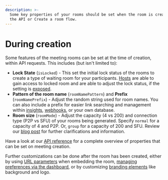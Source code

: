 ```yaml
---
description: >-
  Some key properties of your rooms should be set when the room is created using
  the API or Create a room flow.
---
```


# During creation

Some features of the meeting rooms can be set at the time of creation, within API requests. This includes (but isn't limited to):

* **Lock State** (`isLocked`) - This set the initial lock status of the rooms to create a type of waiting room for your participants. [Hosts](../user-roles-and-privileges.md#hosts) are able to gain access to locked room and are able to adjust the lock status, if the setting is [exposed](using-url-parameters.md#locking-off).&#x20;
* **Pattern of the room name** (`roomNamePattern`) and **Prefix** (`roomNamePrefix`) - Adjust the random string used for room names. You can also include a prefix for easier link searching and management within [insights](../../meeting-content-and-quality/insights-suite-and-api/), [webhooks](../../meeting-content-and-quality/insights-suite-and-api/webhooks.md), or your own database.
* **Room size** (`roomMode`) - Adjust the capacity (4 vs 200) and connection type (P2P vs SFU) of your rooms being generated. Specify `normal` for a capacity of 4 and P2P. Or, `group` for a capacity of 200 and SFU. Review our [blog post](https://whereby.com/blog/p2p-vs-sfu-video-calls-which-is-best/) for further clarifications and information.

Have a look at our [API reference](../../reference/whereby-rest-api-reference.md) for a complete overview of properties that can be set on meeting creation.

Further customizations can be done after the room has been created, either by using [URL parameters](using-url-parameters.md) when embedding the room, [managing preferences via the dashboard](dashboard-preferences.md), or by customizing [branding elements](branding-elements.md) like background and logo.
